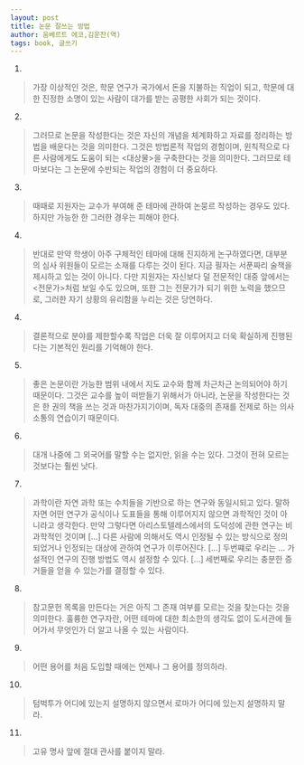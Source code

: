```yaml
---
layout: post
title: 논문 잘쓰는 방법
author: 움베르트 에코,김운찬(역)
tags: book, 글쓰기
---
```


1. 
> 가장 이상적인 것은, 학문 연구가 국가에서 돈을 지불하는 직업이 되고, 학문에 대한 진정한 소명이 있는 사람이 대가를 받는 공평한 사회가 되는 것이다.

2. 
> 그러므로 논문을 작성한다는 것은 자신의 개념을 체계화하고 자료를 정리하는 방법을 배운다는 것을 의미한다. 그것은 방법론적 작업의 경험이며, 윈칙적으로 다른 사람에게도 도움이 되는 <대상물>을 구축한다는 것을 의미한다. 그러므로 테마보다는 그 논문에 수반되는 작업의 경험이 더 중요하다.
 
3. 
> 때때로 지원자는 교수가 부여해 준 테마에 관하여 논뭉르 작성하는 경우도 있다. 하지만 가능한 한 그러한 경우는 피해야 한다.

4. 
> 반대로 만약 학생이 아주 구체적인 테마에 대해 진지하게 논구하였다면, 대부분의 심사 위원들이 모르는 소재를 다루는 것이 된다. 지금 필자는 서푼짜리 술책을 제시하고 있는 것이 아니다. 다만 지원자는 자신보다 덜 전문적인 대중 앞에서는 <전문가>처럼 보일 수도 있으며, 또한 그는 전문가가 되기 위한 노력을 했으므로, 그러한 자기 상황의 유리함을 누리는 것은 당연하다.

4. 
> 결론적으로 분야를 제한할수록 작업은 더욱 잘 이루어지고 더욱 확실하게 진행된다는 기본적인 원리를 기억해야 한다.

5. 
> 좋은 논문이란 가능한 범위 내에서 지도 교수와 함께 차근차근 논의되어야 하기 때문이다. 그것은 교수를 높이 떠받들기 위해서가 아니라, 논문을 작성한다는 것은 한 권의 책을 쓰는 것과 마찬가지기이며, 독자 대중의 존재를 전제로 하는 의사소통의 연습이기 때문이다.
 
6. 
> 대개 나중에 그 외국어를 말할 수는 없지만, 읽을 수는 있다. 그것이 전혀 모르는 것보다는 훨씬 낫다.
 
7. 
> 과학이란 자연 과학 또는 수치들을 기반으로 하는 연구와 동일시되고 있다. 말하자면 어떤 연구가 공식이나 도표들을 통해 이루어지지 않으면 과학적인 것이 아니라고 생각한다. 만약 그렇다면 아리스토텔레스에서의 도덕성에 관한 연구는 비과학적인 것이며 [...] 다른 사람에 의해서도 역시 인정될 수 있는 방식으로 정의되었거나 인정되는 대상에 관하여 연구가 이루어진다. [...] 두번쨰로 우리는 ... 가설적인 연구의 진행 방법도 역시 설정할 수 있다. [...] 세번째로 우리는 충분한 증거들을 얻을 수 있는가를 결정할 수 있다.
 
8. 
> 참고문헌 목록을 만든다는 거은 아직 그 존재 여부를 모르는 것을 찾는다는 것을 의미한다. 훌륭한 연구자란, 어떤 테마에 대한 최소한의 생각도 없이 도서관에 들어가서 무엇인가 더 알고 나올 수 있는 사람이다.
 
9. 
> 어떤 용어를 처음 도입할 때에는 언제나 그 용어를 정의하라.

10. 
> 텀벅투가 어디에 있는지 설명하지 않으면서 로마가 어디에 있는지 설명하지 말라.

11. 
> 고유 명사 앞에 절대 관사를 붙이지 말라.

 